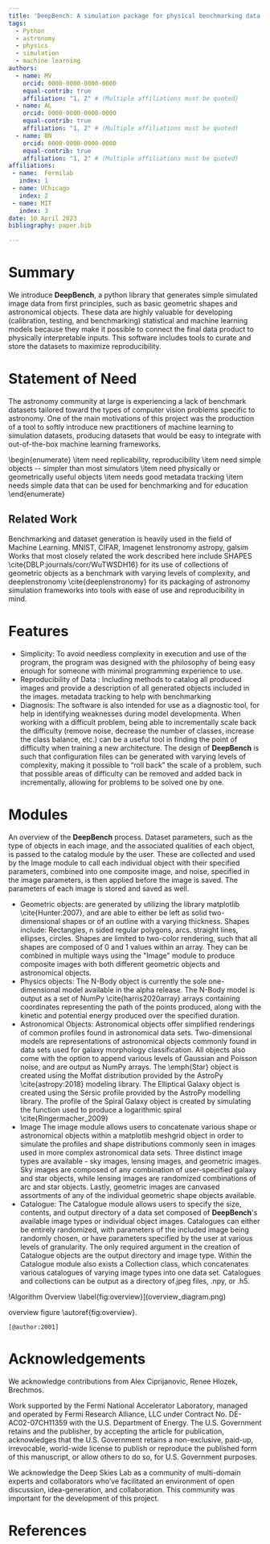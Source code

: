 ```yaml
---
title: 'DeepBench: A simulation package for physical benchmarking data'
tags:
  - Python
  - astronomy
  - physics
  - simulation
  - machine learning
authors:
  - name: MV
    orcid: 0000-0000-0000-0000
    equal-contrib: true
    affiliation: "1, 2" # (Multiple affiliations must be quoted)
  - name: AL
    orcid: 0000-0000-0000-0000
    equal-contrib: true
    affiliation: "1, 2" # (Multiple affiliations must be quoted)
  - name: BN
    orcid: 0000-0000-0000-0000
    equal-contrib: true
    affiliation: "1, 2" # (Multiple affiliations must be quoted)
affiliations:
 - name:  Fermilab
   index: 1
 - name: UChicago
   index: 2
 - name: MIT
   index: 3
date: 10 April 2023
bibliography: paper.bib

---
```



# Summary
We introduce **DeepBench**, a python library  that generates simple simulated image data from first principles, such as basic geometric shapes and astronomical objects. These data are highly valuable for developing (calibration, testing, and benchmarking) statistical and machine learning models because they make it possible to connect the final data product to physically interpretable inputs. This software includes tools to curate and store the datasets to maximize reproducibility.


# Statement of Need

The astronomy community at large is experiencing a lack of benchmark datasets tailored toward the types of computer vision problems specific to astronomy. One of the main motivations of this project was the production of a tool to softly introduce new practitioners of machine learning to simulation datasets, producing datasets that would be easy to integrate with out-of-the-box machine learning frameworks. 

\begin{enumerate}
    \item need replicability, reproducibility
    \item need simple objects -- simpler than most simulators
    \item need physically or geometrically useful objects
    \item needs good metadata tracking
    \item needs simple data that can be used for benchmarking and for education
\end{enumerate}


## Related Work

Benchmarking and dataset generation is heavily used in the field of Machine Learning. 
MNIST, CIFAR, Imagenet
lenstronomy
astropy, galsim
Works that most closely related the work described here include SHAPES \cite{DBLP:journals/corr/WuTWSDH16} for its use of collections of geometric objects as a benchmark with varying levels of complexity, and  deeplenstronomy \cite{deeplenstronomy} for its packaging of astronomy simulation frameworks into tools with ease of use and reproducibility in mind. 


# Features

* Simplicity: To avoid needless complexity in execution and use of the program, the program was designed with the philosophy of being easy enough for someone with minimal programming experience to use. 
* Reproducibility of Data : Including methods to catalog all produced images and provide a description of all generated objects included in the images. 
metadata tracking to help with benchmarking
* Diagnosis: The software is also intended for use as a diagnostic tool, for help in identifying weaknesses during model developmenta. 
When working with a difficult problem, being able to incrementally scale back the difficulty (remove noise, decrease the number of classes, increase the class balance, etc.) can be a useful tool in finding the point of difficulty when training a new architecture.  The design of **DeepBench** is such that configuration files can be generated with varying levels of complexity, making it possible to “roll back” the scale of a problem, such that possible areas of difficulty can be removed and added back in incrementally, allowing for problems to be solved one by one. 


# Modules

An overview of the  **DeepBench** process. 
Dataset parameters, such as the type of objects in each image, and the associated qualities of each object, is passed to the catalog module by the user. 
These are collected and used by the Image module to call each individual object with their specified parameters, combined into one composite image, and noise, specified in the image parameters, is then applied before the image is saved. The parameters of each image is stored and saved as well.


* Geometric objects: are generated by utilizing the library matplotlib \cite{Hunter:2007}, and are able to either be left as solid two-dimensional shapes or of an outline with a varying thickness. Shapes include: Rectangles, n sided regular polygons, arcs. straight lines, ellipses, circles. Shapes are limited to two-color rendering, such that all shapes are composed of 0 and 1 values within an array. They can be combined in multiple ways using the "Image" module to produce composite images with both different geometric objects and astronomical objects. 
* Physics objects: The N-Body object is currently the sole one-dimensional model available in the alpha release. The N-Body model is output as a set of NumPy \cite{harris2020array} arrays containing coordinates representing the path of the points produced, along with the kinetic and potential energy produced over the specified duration.    
* Astronomical Objects: Astronomical objects offer simplified renderings of common profiles found in astronomical data sets. Two-dimensional models are representations of astronomical objects commonly found in data sets used for galaxy morphology classification. All objects also come with the option to append various levels of Gaussian and Poisson noise, and are output as NumPy arrays.  The \emph{Star} object is created using the Moffat distribution provided by the AstroPy \cite{astropy:2018} modeling library. The Elliptical Galaxy object is created using the Sérsic profile provided by the AstroPy modelling library. The profile of the Spiral Galaxy object is created by simulating the function used to produce a logarithmic spiral \cite{Ringermacher_2009}
* Image The image module allows users to concatenate various shape or astronomical objects within a matplotlib meshgrid object in order to simulate the profiles and shape distributions commonly seen in images used in more complex astronomical data sets. Three distinct image types are available - sky images, lensing images, and geometric images. Sky images are composed of any combination of user-specified galaxy and star objects, while lensing images are randomized combinations of arc and star objects. Lastly, geometric images are canvased assortments of any of the individual geometric shape objects available. 
* Catalogue: The Catalogue module allows users to specify the size, contents, and output directory of a data set composed of **DeepBench**'s available image types or individual object images. Catalogues can either be entirely randomized, with parameters of the included image being randomly chosen, or have parameters specified by the user at various levels of granularity. The only required argument in the creation of Catalogue objects are the output directory and image type. Within the Catalogue module also exists a Collection class, which concatenates various catalogues of varying image types into one data set. Catalogues and collections can be output as a directory of.jpeg files, .npy, or .h5.


!Algorithm Overview \label{fig:overview}](overview_diagram.png)

overview figure \autoref{fig:overview}.

`[@author:2001]`

# Acknowledgements

We acknowledge contributions from Alex Ciprijanovic, Renee Hlozek, Brechmos.

Work supported by the Fermi National Accelerator Laboratory, managed and operated by Fermi Research Alliance, LLC under Contract No. DE-AC02-07CH11359 with the U.S. Department of Energy. The U.S. Government retains and the publisher, by accepting the article for publication, acknowledges that the U.S. Government retains a non-exclusive, paid-up, irrevocable, world-wide license to publish or reproduce the published form of this manuscript, or allow others to do so, for U.S. Government purposes.

We acknowledge the Deep Skies Lab as a community of multi-domain experts and collaborators who’ve facilitated an environment of open discussion, idea-generation, and collaboration. This community was important for the development of this project.


# References
